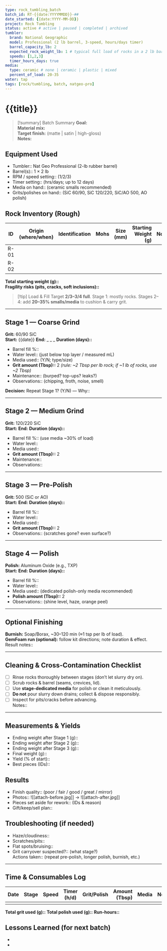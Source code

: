 ```yaml
---
type: rock_tumbling_batch
batch_id: RT-{{date:YYYYMMDD}}-##
date_started: {{date:YYYY-MM-DD}}
project: Rock Tumbling
status: active # active | paused | completed | archived
tumbler:
  brand: National Geographic
  model: Professional (2 lb barrel, 3-speed, hours/days timer)
  barrel_capacity_lb: 2
  expected_rock_weight_lb: 1 # typical full load of rocks in a 2 lb barrel ≈ ~1 lb
  speeds: [1,2,3]
  timer_hours_days: true
media:
  type: ceramic # none | ceramic | plastic | mixed
  percent_of_load: 20-35
water: tap
tags: [rock/tumbling, batch, natgeo-pro]
---
```


# {{title}}

> [!summary] Batch Summary
> **Goal:**  
> **Material mix:**  
> **Target finish:** (matte | satin | high-gloss)  
> **Notes:**  

## Equipment Used
- Tumbler:: Nat Geo Professional (2-lb rubber barrel)
- Barrel(s):: 1 × 2 lb
- RPM / speed setting:: (1/2/3)
- Timer setting:: (hrs/days; up to 12 days)
- Media on hand:: (ceramic smalls recommended)
- Grits/polishes on hand:: (SiC 60/90, SiC 120/220, SiC/AO 500, AO polish)

## Rock Inventory (Rough)
| ID | Origin (where/when) | Identification | Mohs | Size (mm) | Starting Weight (g) | Notes |
|---|---|---|---|---|---:|---|
| R-01 |  |  |  |  |  |  |
| R-02 |  |  |  |  |  |  |

**Total starting weight (g)::**  
**Fragility risks (pits, cracks, soft inclusions)::**

> [!tip] Load & Fill
> Target **2/3–3/4 full**. Stage 1: mostly rocks. Stages 2–4: add **20–35% smalls/media** to cushion & carry grit.

---

## Stage 1 — Coarse Grind
**Grit:** 60/90 SiC  
**Start:** {{date}} **End:**  \_ \_ \_  **Duration (days)::**  
- Barrel fill %::  
- Water level:: (just below top layer / measured mL)  
- Media used:: (Y/N; type/size)  
- **Grit amount (Tbsp)::** 2  *(rule: ~2 Tbsp per lb rock; if ~1 lb of rocks, use ~2 Tbsp)*  
- Maintenance:: (burped? top-ups? leaks?)  
- Observations:: (chipping, froth, noise, smell)

**Decision:** Repeat Stage 1? (Y/N) — Why::

---

## Stage 2 — Medium Grind
**Grit:** 120/220 SiC  
**Start:**  **End:**  **Duration (days)::**  
- Barrel fill %:: (use media ~30% of load)  
- Water level::  
- Media used::  
- **Grit amount (Tbsp)::** 2  
- Maintenance::  
- Observations::  

---

## Stage 3 — Pre-Polish
**Grit:** 500 (SiC or AO)  
**Start:**  **End:**  **Duration (days)::**  
- Barrel fill %::  
- Water level::  
- Media used::  
- **Grit amount (Tbsp)::** 2  
- Observations:: (scratches gone? even surface?)

---

## Stage 4 — Polish
**Polish:** Aluminum Oxide (e.g., TXP)  
**Start:**  **End:**  **Duration (days)::**  
- Barrel fill %::  
- Water level::  
- Media used:: (dedicated polish-only media recommended)  
- **Polish amount (Tbsp)::** 2  
- Observations:: (shine level, haze, orange peel)

---

## Optional Finishing
**Burnish:** Soap/Borax, ~30–120 min (≈1 tsp per lb of load).  
**GemFoam run (optional):** follow kit directions; note duration & effect.  
Result notes::  

---

## Cleaning & Cross-Contamination Checklist
- [ ] Rinse rocks thoroughly between stages (don’t let slurry dry on).  
- [ ] Scrub rocks & barrel (seams, crevices, lid).  
- [ ] Use **stage-dedicated media** for polish or clean it meticulously.  
- [ ] **Do not** pour slurry down drains; collect & dispose responsibly.  
- [ ] Inspect for pits/cracks before advancing.  
Notes::  

---

## Measurements & Yields
- Ending weight after Stage 1 (g)::  
- Ending weight after Stage 2 (g)::  
- Ending weight after Stage 3 (g)::  
- Final weight (g)::  
- Yield (% of start)::  
- Best pieces (IDs)::  

## Results
- Finish quality:: (poor / fair / good / great / mirror)  
- Photos:: ![[attach-before.jpg]] → ![[attach-after.jpg]]  
- Pieces set aside for rework:: (IDs & reason)  
- Gift/keep/sell plan::  

## Troubleshooting (if needed)
- Haze/cloudiness::  
- Scratches/pits::  
- Flat spots/bruising::  
- Grit carryover suspected?:: (what stage?)  
Actions taken:: (repeat pre-polish, longer polish, burnish, etc.)

---

## Time & Consumables Log
| Date | Stage | Speed | Timer (h/d) | Grit/Polish | Amount (Tbsp) | Media | Notes |
|---|---|---|---|---|---:|---|---|
|  |  |  |  |  |  |  |  |

**Total grit used (g)::**  **Total polish used (g)::**  **Run-hours::**

## Lessons Learned (for next batch)
-  
-  
